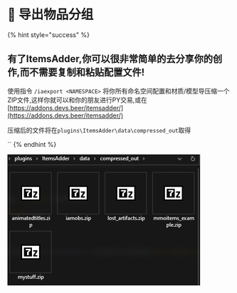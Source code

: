 # 💾 导出物品分组

{% hint style="success" %}
## 有了ItemsAdder,你可以很非常简单的去分享你的创作,而不需要复制和粘贴配置文件!

使用指令 `/iaexport <NAMESPACE>` 将你所有命名空间配置和材质/模型导压缩一个ZIP文件,这样你就可以和你的朋友进行PY交易,或在 [https://addons.devs.beer/itemsadder/](https://addons.devs.beer/itemsadder/)

压缩后的文件将在`plugins\ItemsAdder\data\compressed_out`取得

\`\`
{% endhint %}

![](../.gitbook/assets/immagine%20%2834%29.png)

